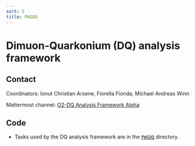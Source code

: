 ```yaml
---
sort: 5
title: PWGDQ
---
```


# Dimuon-Quarkonium (DQ) analysis framework

## Contact

Coordinators: Ionut Christian Arsene, Fiorella Fionda, Michael Andreas Winn

Mattermost channel: [O2-DQ Analysis Framework Alpha](https://mattermost.web.cern.ch/alice/channels/o2-dq-analysis-framework-alpha)

## Code

* Tasks used by the DQ analysis framework are in the
[`PWGDQ`](https://github.com/AliceO2Group/O2Physics/tree/master/PWGDQ) directory.
